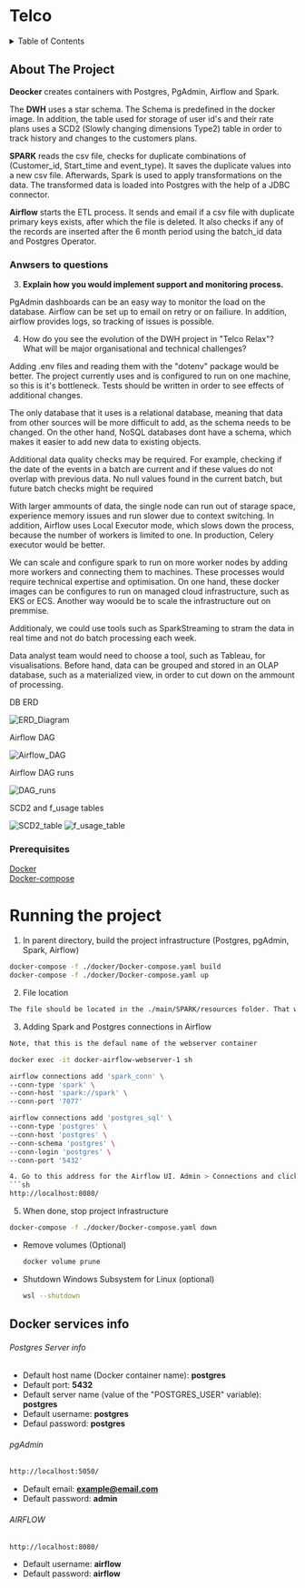# Telco

<!-- TABLE OF CONTENTS -->
<details>
  <summary>Table of Contents</summary>
  <ol>
    <li>
      <a href="#about-the-project">About The Project </a>
      <ul> 
      <li><a href="#anwsers-to-questions">Anwsers to questions</a></li>
      </ul> 
      <ul>
        <li><a href="#prerequisites">Prerequisites</a></li>
      </ul>      
    </li>
    <li><a href="#Runing-the-project">Runing the project</a></li>
  </ol>
</details>


<!-- ABOUT THE Project -->
## About The Project
**Deocker** creates containers with Postgres, PgAdmin, Airflow and Spark.

The **DWH** uses a star schema. The Schema is predefined in the docker image.
In addition, the table used for storage of user id's and their rate plans uses a SCD2 (Slowly changing dimensions Type2) table in order to track history and changes to the customers plans.

**SPARK** reads the csv file, checks for duplicate combinations of (Customer_id, Start_time and event_type). It saves the duplicate values into a new csv file.
Afterwards, Spark is used to apply transformations on the data. The transformed data is loaded into Postgres with the help of a JDBC connector.  

**Airflow** starts the ETL process. It sends and email if a csv file with duplicate primary keys exists, after which the file is deleted. It also checks if any of the records are inserted after the 6 month period using the batch_id data and Postgres Operator.

### Anwsers to questions
3. **Explain how you would implement support and monitoring process.**

PgAdmin dashboards can be an easy way to monitor the load on the database. 
Airflow can be set up to email on retry or on failiure. In addition, airflow provides logs, so tracking of issues is possible.

4. How do you see the evolution of the DWH project in "Telco Relax"? What will be major organisational and technical challenges?

Adding .env files and reading them with the "dotenv" package would be better.
The project currently uses and is configured to run on one machine, so this is it's bottleneck.
Tests should be written in order to see effects of additional changes.

The only database that it uses is a relational database, meaning that data from other sources will be more difficult to add, as the schema needs to be changed. On the other hand, NoSQL databases dont have a schema, which makes it easier to add new data to existing objects. 

Additional data quality checks may be required. For example, checking if the date of the events in a batch are current and if these values do not overlap with previous data.
No null values found in the current batch, but future batch checks might be required

With larger ammounts of data, the single node can run out of starage space, experience memory issues and run slower due to context switching. 
In addition, Airflow uses Local Executor mode, which slows down the process, because the number of workers is limited to one. In production, Celery executor would be better.

We can scale and configure spark to run on more worker nodes by adding more workers and connecting them to machines.
These processes would require technical expertise and optimisation. On one hand, these docker images can be configures to run on managed cloud infrastructure, such as EKS or ECS. Another way woould be to scale the infrastructure out on premmise.

Additionaly, we could use tools such as SparkStreaming to stram the data in real time and not do batch processing each week.

Data analyst team would need to choose a tool, such as Tableau, for visualisations. Before hand, data can be grouped and stored in an OLAP database, such as a materialized view, in order to cut down on the ammount of processing.

DB ERD

![ERD_Diagram](https://user-images.githubusercontent.com/91464837/156760046-9b60f832-020a-4559-ba1b-8984d098e16c.png)

Airflow DAG

![Airflow_DAG](https://user-images.githubusercontent.com/91464837/156760098-bea027a5-3d36-49f6-a297-0e0f7b75e702.png)

Airflow DAG runs

![DAG_runs](https://user-images.githubusercontent.com/91464837/156760138-113a0846-e65e-44ea-b76a-837af353697c.png)

SCD2 and f_usage tables

![SCD2_table](https://user-images.githubusercontent.com/91464837/156760178-bf278116-04d9-4ffa-bca4-39734e500a9f.png)
![f_usage_table](https://user-images.githubusercontent.com/91464837/156760181-0fd1e09c-c6fa-4e83-bb7e-81582ec1e114.png)

### Prerequisites
[Docker](https://docs.docker.com/get-docker/)  
[Docker-compose](https://docs.docker.com/compose/install/)  


# Running the project
1. In parent directory, build the project infrastructure (Postgres, pgAdmin, Spark, Airflow)
  ```sh
  docker-compose -f ./docker/Docker-compose.yaml build
  docker-compose -f ./docker/Docker-compose.yaml up
  ```

2. File location
  ```sh
  The file should be located in the ./main/SPARK/resources folder. That way, spark workers and airflow scheduler can see the file, because it is mounted to those containers.
  ```
3. Adding Spark and Postgres connections in Airflow
  ```sh
  Note, that this is the defaul name of the webserver container
  
  docker exec -it docker-airflow-webserver-1 sh

  airflow connections add 'spark_conn' \
  --conn-type 'spark' \
  --conn-host 'spark://spark' \
  --conn-port '7077'

  airflow connections add 'postgres_sql' \
  --conn-type 'postgres' \
  --conn-host 'postgres' \
  --conn-schema 'postgres' \
  --conn-login 'postgres' \
  --conn-port '5432'  

4. Go to this address for the Airflow UI. Admin > Connections and click on edit postgres connection. Add password (Default is postgres)
  ```sh
  http://localhost:8080/
  ```

5. When done, stop project infrastructure
  ```sh
  docker-compose -f ./docker/Docker-compose.yaml down
  ```

- Remove volumes (Optional)
  ```sh 
  docker volume prune
  ```

- Shutdown Windows Subsystem for Linux (optional)
  ```sh 
  wsl --shutdown
  ```
## Docker services info
###### Postgres Server info
- Default host name (Docker container name): **postgres**
- Default port: **5432**
- Default server name (value of the "POSTGRES_USER" variable): **postgres**
- Default username: **postgres**
- Defaul password: **postgres**

###### pgAdmin
  ```sh
  http://localhost:5050/
  ```
- Default email: **example@email.com**  
- Default password: **admin**  

###### AIRFLOW 
  ```sh
  http://localhost:8080/
  ```
- Default username: **airflow**
- Default password: **airflow**
